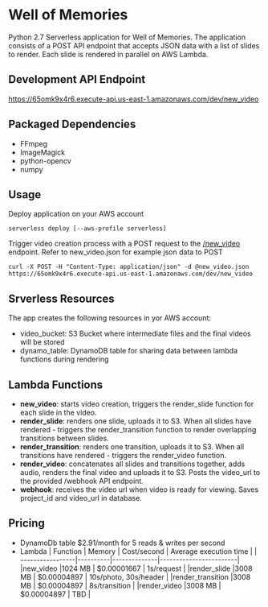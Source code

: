 # Well of Memories #

Python 2.7 Serverless application for Well of Memories.
The application consists of a POST API endpoint that accepts JSON data with a list of slides to render.
Each slide is rendered in parallel on AWS Lambda.

## Development API Endpoint ##
https://65omk9x4r6.execute-api.us-east-1.amazonaws.com/dev/new_video

## Packaged Dependencies ##
* FFmpeg
* ImageMagick
* python-opencv
* numpy

## Usage ##
Deploy application on your AWS account
```
serverless deploy [--aws-profile serverless]
```

Trigger video creation process with a POST request to the [/new_video](https://github.com/CatAndCastle/WellOfMemories/wiki/New-Video) endpoint. Refer to new_video.json for example json data to POST
```
curl -X POST -H "Content-Type: application/json" -d @new_video.json https://65omk9x4r6.execute-api.us-east-1.amazonaws.com/dev/new_video
```

## Srverless Resources ##
The app creates the following resources in yor AWS account:
* video_bucket: 
S3 Bucket where intermediate files and the final videos will be stored
* dynamo_table:
DynamoDB table for sharing data between lambda functions during rendering


## Lambda Functions ##
* **new_video**: starts video creation, triggers the render_slide function for each slide in the video.
* **render_slide**: renders one slide, uploads it to S3. When all slides have rendered - triggers the render_transition function to render overlapping transitions between slides.
* **render_transition**: renders one transition, uploads it to S3. When all transitions have rendered - triggers the render_video function.
* **render_video**: concatenates all slides and transitions together, adds audio, renders the final video and uploads it to S3. Posts the video_url to the provided /webhook API endpoint.
* **webhook**: receives the video url when video is ready for viewing. Saves project_id and video_url in database.

## Pricing ##
* DynamoDb table
  $2.91/month for 5 reads & writes per second
* Lambda
| Function         | Memory   | Cost/second  | Average execution time |
| -----------------|----------|--------------|------------------------|
|new_video         |1024 MB   | $0.00001667  | 1s/request  |
|render_slide      |3008 MB   | $0.00004897  | 10s/photo, 30s/header  |
|render_transition |3008 MB   | $0.00004897  | 8s/transition  |
|render_video      |3008 MB   | $0.00004897  |  TBD |

